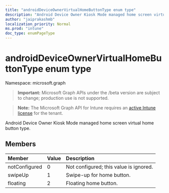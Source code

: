 ```yaml
---
title: "androidDeviceOwnerVirtualHomeButtonType enum type"
description: "Android Device Owner Kiosk Mode managed home screen virtual home button type."
author: "jaiprakashmb"
localization_priority: Normal
ms.prod: "intune"
doc_type: enumPageType
---
```


# androidDeviceOwnerVirtualHomeButtonType enum type

Namespace: microsoft.graph

> **Important:** Microsoft Graph APIs under the /beta version are subject to change; production use is not supported.

> **Note:** The Microsoft Graph API for Intune requires an [active Intune license](https://go.microsoft.com/fwlink/?linkid=839381) for the tenant.

Android Device Owner Kiosk Mode managed home screen virtual home button type.

## Members
|Member|Value|Description|
|:---|:---|:---|
|notConfigured|0|Not configured; this value is ignored.|
|swipeUp|1|Swipe-up for home button.|
|floating|2|Floating home button.|
